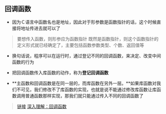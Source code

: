 ## 回调函数

* 因为Ｃ语言中函数名也是地址，因此对于形参数是函数指针的话，这个时候直接将地址传进去就可以了
>要想传入函数，则形参应为函数指针
>既然是函数指针，则这个函数指针的定义形式就已经确定了，主要包括函数参数类型、个数、返回值等

* 换句话说，程序可以在运行时，通过登记不同的回调函数，来决定、改变中间函数的行为
* 把回调函数传入库函数的动作，称为**登记回调函数**

* **主函数和回调函数是在同一层的，而库函数在另外一层。**如果库函数对我们不可见，我们修改不了库函数的实现，也就是说不能通过修改库函数让库函数调用普通函数那样实现，那我们就只能通过传入不同的回调函数了

>[链接](http://t.csdn.cn/FkCCq)
>[深入理解：回调函数](http://t.csdn.cn/tC5h6)
